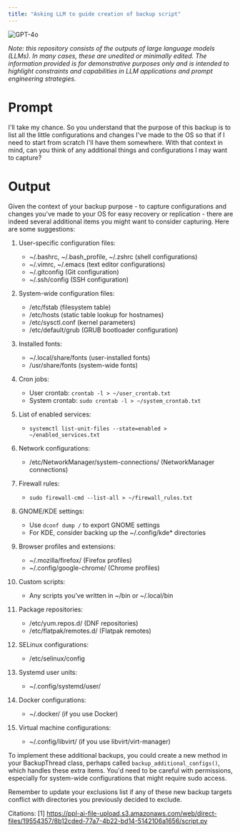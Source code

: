 ```yaml
---
title: "Asking LLM to guide creation of backup script"
---
```

![GPT-4o](https://img.shields.io/badge/GPT--4o-3333FF?style=for-the-badge&logo=openai&logoColor=white)



*Note: this repository consists of the outputs of large language models (LLMs). In many cases, these are unedited or minimally edited. The information provided is for demonstrative purposes only and is intended to highlight constraints and capabilities in LLM applications and prompt engineering strategies.*


# Prompt

I'll take my chance. So you understand that the purpose of this backup is to list all the little configurations and changes I've made to the OS so that if I need to start from scratch I'll have them somewhere. With that context in mind, can you think of any additional things and configurations I may want to capture?

# Output

Given the context of your backup purpose - to capture configurations and changes you've made to your OS for easy recovery or replication - there are indeed several additional items you might want to consider capturing. Here are some suggestions:

1. User-specific configuration files:
   - ~/.bashrc, ~/.bash_profile, ~/.zshrc (shell configurations)
   - ~/.vimrc, ~/.emacs (text editor configurations)
   - ~/.gitconfig (Git configuration)
   - ~/.ssh/config (SSH configuration)

2. System-wide configuration files:
   - /etc/fstab (filesystem table)
   - /etc/hosts (static table lookup for hostnames)
   - /etc/sysctl.conf (kernel parameters)
   - /etc/default/grub (GRUB bootloader configuration)

3. Installed fonts:
   - ~/.local/share/fonts (user-installed fonts)
   - /usr/share/fonts (system-wide fonts)

4. Cron jobs:
   - User crontab: `crontab -l > ~/user_crontab.txt`
   - System crontab: `sudo crontab -l > ~/system_crontab.txt`

5. List of enabled services:
   - `systemctl list-unit-files --state=enabled > ~/enabled_services.txt`

6. Network configurations:
   - /etc/NetworkManager/system-connections/ (NetworkManager connections)

7. Firewall rules:
   - `sudo firewall-cmd --list-all > ~/firewall_rules.txt`

8. GNOME/KDE settings:
   - Use `dconf dump /` to export GNOME settings
   - For KDE, consider backing up the ~/.config/kde* directories

9. Browser profiles and extensions:
   - ~/.mozilla/firefox/ (Firefox profiles)
   - ~/.config/google-chrome/ (Chrome profiles)

10. Custom scripts:
    - Any scripts you've written in ~/bin or ~/.local/bin

11. Package repositories:
    - /etc/yum.repos.d/ (DNF repositories)
    - /etc/flatpak/remotes.d/ (Flatpak remotes)

12. SELinux configurations:
    - /etc/selinux/config

13. Systemd user units:
    - ~/.config/systemd/user/

14. Docker configurations:
    - ~/.docker/ (if you use Docker)

15. Virtual machine configurations:
    - ~/.config/libvirt/ (if you use libvirt/virt-manager)

To implement these additional backups, you could create a new method in your BackupThread class, perhaps called `backup_additional_configs()`, which handles these extra items. You'd need to be careful with permissions, especially for system-wide configurations that might require sudo access.

Remember to update your exclusions list if any of these new backup targets conflict with directories you previously decided to exclude.

Citations:
[1] https://ppl-ai-file-upload.s3.amazonaws.com/web/direct-files/19554357/8b12cded-77a7-4b22-bd14-5142106a1656/script.py